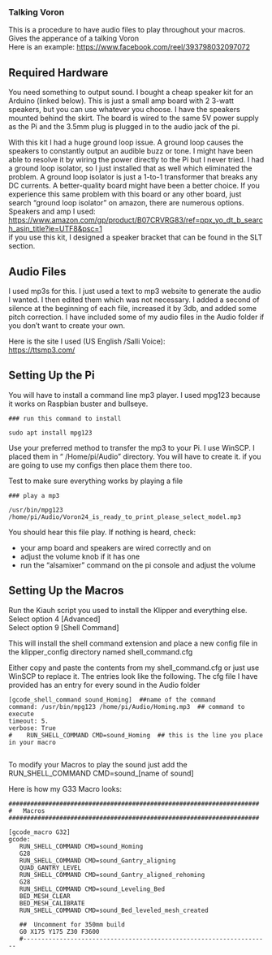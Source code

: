 ### Talking Voron ###  
This is a procedure to have audio files to play throughout your macros. Gives the apperance of a talking Voron  
Here is an example: https://www.facebook.com/reel/393798032097072  
  
## Required Hardware ##
You need something to output sound. I bought a cheap speaker kit for an Arduino (linked below). This is just a small amp board with 2 3-watt speakers, but you can use whatever you choose.  I have the speakers mounted behind the skirt. The board is wired to the same 5V power supply as the Pi and the 3.5mm plug is plugged in to the audio jack of the pi. 
  
With this kit I had a huge ground loop issue. A ground loop causes the speakers to constantly output an audible buzz or tone. I might have been able to resolve it by wiring the power directly to the Pi but I never tried. I had a ground loop isolator, so I just installed that as well which eliminated the problem. A ground loop isolator is just a 1-to-1 transformer that breaks any DC currents.  A better-quality board might have been a better choice. If you experience this same problem with this board or any other board, just search “ground loop isolator” on amazon, there are numerous options.  
Speakers and amp I used:  
https://www.amazon.com/gp/product/B07CRVRG83/ref=ppx_yo_dt_b_search_asin_title?ie=UTF8&psc=1  
 if you use this kit, I designed a speaker bracket that can be found in the SLT section.  
  
## Audio Files ##
I used mp3s for this. I just used a text to mp3 website to generate the audio I wanted. I then edited them which was not necessary. I added a second of silence at the beginning of each file, increased it by 3db, and added some pitch correction. I have included some of my audio files in the Audio folder if you don’t want to create your own. 

Here is the site I used (US English /Salli Voice):  
https://ttsmp3.com/  
  
## Setting Up the Pi ##  
You will have to install a command line mp3 player. I used mpg123 because it works on Raspbian buster and bullseye.  
  
~~~
### run this command to install  
   
sudo apt install mpg123  

~~~
  
Use your preferred method to transfer the mp3 to your Pi. I use WinSCP. I placed them in “ /Home/pi/Audio” directory. You will have to create it. if you are going to use my configs then place them there too.
  
  
Test to make sure everything works by playing a file
~~~
### play a mp3  
   
/usr/bin/mpg123 /home/pi/Audio/Voron24_is_ready_to_print_please_select_model.mp3

~~~  
  
You should hear this file play. If nothing is heard, check:  
-	your amp board and speakers are wired correctly and on  
-	adjust the volume knob if it has one  
-	run the “alsamixer” command on the pi console and adjust the volume  
  
  
## Setting Up the Macros ##  

Run the Kiauh script you used to install the Klipper and everything else.  
Select option 4 [Advanced]  
Select option 9 [Shell Command]  
  
This will install the shell command extension and place a new config file in the klipper_config directory named shell_command.cfg  

Either copy and paste the contents from my shell_command.cfg or just use WinSCP to replace it. The entries look like the following. The cfg file I have provided has an entry for every sound in the Audio folder

~~~
[gcode_shell_command sound_Homing]  ##name of the command  
command: /usr/bin/mpg123 /home/pi/Audio/Homing.mp3  ## command to execute  
timeout: 5.  
verbose: True  
#    RUN_SHELL_COMMAND CMD=sound_Homing  ## this is the line you place in your macro  
  
~~~  
  
  
 To modify your Macros to play the sound just add the RUN_SHELL_COMMAND CMD=sound_[name of sound]  
 
 Here is how my G33 Macro looks:  
   
 ~~~
#####################################################################  
#   Macros  
#####################################################################  
  
[gcode_macro G32]  
gcode:  
    RUN_SHELL_COMMAND CMD=sound_Homing  
    G28  
    RUN_SHELL_COMMAND CMD=sound_Gantry_aligning  
    QUAD_GANTRY_LEVEL  
    RUN_SHELL_COMMAND CMD=sound_Gantry_aligned_rehoming  
    G28  
    RUN_SHELL_COMMAND CMD=sound_Leveling_Bed  
    BED_MESH_CLEAR  
    BED_MESH_CALIBRATE  
    RUN_SHELL_COMMAND CMD=sound_Bed_leveled_mesh_created  
  
    ##  Uncomment for 350mm build  
    G0 X175 Y175 Z30 F3600  
    #--------------------------------------------------------------------  

~~~
  
 
 

